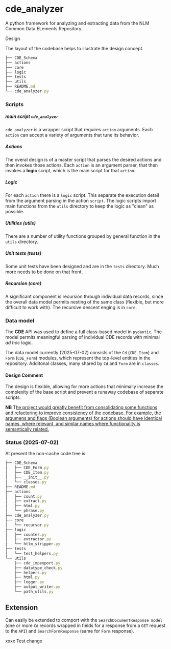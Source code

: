 # cde_analyzer

A python framework for analyzing and extracting data from the NLM Common Data ELements Repository. 

Design

The layout of the codebase helps to illustrate the design concept.

```typescript
├── CDE_Schema
├── actions
├── core
├── logic
├── tests
├── utils
├── README.md
└── cde_analyzer.py
```

### Scripts

##### main script `cde_analyzer`

`cde_analyzer` is a wrapper script that requires `action` arguments. Each `action` can accept a variety of arguments that tune its behavior.

##### Actions

The overal design is of a master script that parses the desired actions and then invokes those actions. Each `action` is an argument parser, that then invokes a **logic** script, which is the main script for that `action`.

##### Logic

For each `action` there is a `logic` script. This separate the execution detail from the argument parsing in the action `script`. The logic scripts import main functions from the `utils` directory to keep the logic as "clean" as possible.

##### Utilities (utils)

There are a number of utility functions grouped by general function in the `utils` directory.

##### Unit tests (tests)

Some unit tests have been designed and are in the `tests` directory. Much more needs to be done on that front.

##### Recursion (core)

A significant component is recursion through individual data records, since the overall data model permits nesting of the same class (flexible, but more difficult to work with). The recursive descent enging is in `core`.

### Data model

The **CDE** API was used to define a full class-based model in `pydantic`. The model permits meaningful parsing of individual CDE records with minimal *ad hoc* logic.

The data model currently (2025-07-02) consists of the `Cd` (`CDE_Item`) and `Form` (`CDE_Form`) modules, which represent the top-level entities in the repository. Additonal classes, many shared by `Cd` and `Form` are in `classes`.

#### Design Comment

The design is flexible, allowing for more actions that minimally increase the complexity of the base script and prevent a runaway codebase of separate scripts.

**NB** T<u>he project would greatly benefit from consolidating some functions and refactoring to improve consistency of the codebase. For example, the argumens and flags (Boolean arguments) for actions should have identical names, where relevant, and similar names where functionality is semantically related.</u>

### Status (2025-07-02)

At present the non-cache code tree is:

```typescript
├── CDE_Schema
│   ├── CDE_Form.py
│   ├── CDE_Item.py
│   ├── __init__.py
│   └── classes.py
├── README.md
├── actions
│   ├── count.py
│   ├── extract.py
│   ├── html.py
│   └── phrase.py
├── cde_analyzer.py
├── core
│   └── recursor.py
├── logic
│   ├── counter.py
│   ├── extractor.py
│   └── htlm_stripper.py
├── tests
│   └── test_helpers.py
└── utils
    ├── cde_impexport.py
    ├── datatype_check.py
    ├── helpers.py
    ├── html.py
    ├── logger.py
    ├── output_writer.py
    └── path_utils.py
```

## Extension

Can easily be extended to comport with the `SearchDocumentResponse model` (one or more `Cd` records wrapped in fields for a response from a `GET` request to the `API`) and `SearchFormResponse` (same for `Form` response). 


xxxx Test change
